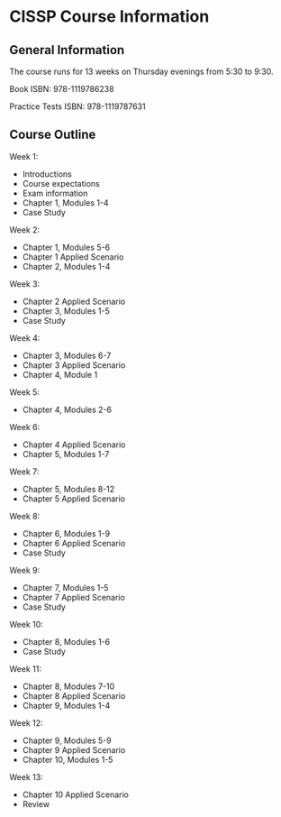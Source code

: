 # CISSP Course Information

## General Information

The course runs for 13 weeks on Thursday evenings from 5:30 to 9:30.

Book ISBN: 978-1119786238

Practice Tests ISBN: 978-1119787631

## Course Outline

Week 1: 
* Introductions
* Course expectations
* Exam information
* Chapter 1, Modules 1-4
* Case Study

Week 2: 
* Chapter 1, Modules 5-6
* Chapter 1 Applied Scenario
* Chapter 2, Modules 1-4

Week 3:
* Chapter 2 Applied Scenario
* Chapter 3, Modules 1-5
* Case Study

Week 4: 
* Chapter 3, Modules 6-7
* Chapter 3 Applied Scenario
* Chapter 4, Module 1

Week 5:
* Chapter 4, Modules 2-6

Week 6:
* Chapter 4 Applied Scenario
* Chapter 5, Modules 1-7

Week 7:
* Chapter 5, Modules 8-12
* Chapter 5 Applied Scenario

Week 8: 
* Chapter 6, Modules 1-9
* Chapter 6 Applied Scenario
* Case Study

Week 9:
* Chapter 7, Modules 1-5
* Chapter 7 Applied Scenario
* Case Study

Week 10:
* Chapter 8, Modules 1-6
* Case Study

Week 11:
* Chapter 8, Modules 7-10
* Chapter 8 Applied Scenario
* Chapter 9, Modules 1-4

Week 12:
* Chapter 9, Modules 5-9
* Chapter 9 Applied Scenario
* Chapter 10, Modules 1-5

Week 13:
* Chapter 10 Applied Scenario
* Review


